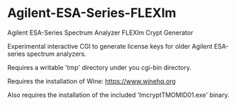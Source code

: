 # Agilent-ESA-Series-FLEXlm
Agilent ESA-Series Spectrum Analyzer FLEXlm Crypt Generator

Experimental interactive CGI to generate license keys for older Agilent ESA-series spectrum analyzers.

Requires a writable 'tmp' directory under you cgi-bin directory.

Requires the installation of Wine: https://www.winehq.org

Also requires the installation of the included 'lmcryptTMOMID01.exe' binary.
